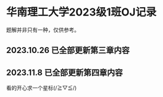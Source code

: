 # 华南理工大学2023级1班OJ记录
题解并非只有一种，仅供参考。
## 2023.10.26 已全部更新第三章内容
## 2023.11.8 已全部更新第四章内容
看的开心求一个星标(/≧▽≦/)
